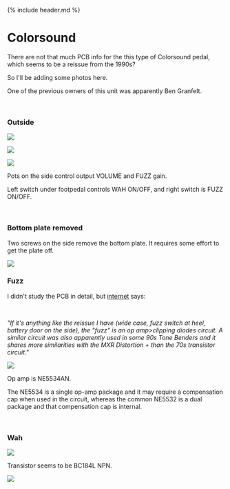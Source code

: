 {% include header.md  %}

# Colorsound 

There are not that much PCB info for the this type of Colorsound pedal, which seems to be a reissue from the 1990s?

So I'll be adding some photos here.

One of the previous owners of this unit was apparently Ben Granfelt.

<br/>

### Outside

![](images/colorsound/front1.jpg)

![](images/colorsound/front2.jpg)

![](images/colorsound/front3.jpg)

Pots on the side control output VOLUME and FUZZ gain.

Left switch under footpedal controls WAH ON/OFF, and right switch is FUZZ ON/OFF.


<br/>

### Bottom plate removed

Two screws on the side remove the bottom plate. It requires some effort to get the plate off.

![](images/colorsound/back.jpg)


### Fuzz


I didn't study the PCB in detail, but [internet](https://www.thegearpage.net/board/index.php?threads/the-fuzz-in-the-colorsound-wah-fuzz.1047836/) says:

<br/>

_"If it's anything like the reissue I have (wide case, fuzz switch at heel, battery door on the side), the "fuzz" is an op amp>clipping diodes circuit. A similar circuit was also apparently used in some 90s Tone Benders and it shares more similarities with the MXR Distortion + than the 70s transistor circuit."_

![](images/colorsound/fuzz_pcb.jpg)

Op amp is NE5534AN.

The NE5534 is a single op-amp package and it may require a compensation cap when used in the circuit, whereas the common NE5532 is a dual package and that compensation cap is internal. 

<br/>

### Wah

![](images/colorsound/wah_pcb.jpg)


Transistor seems to be BC184L NPN.

![](images/colorsound/wah_transistor.jpg)


